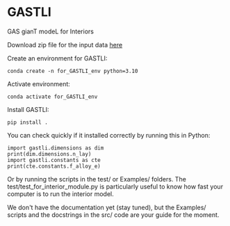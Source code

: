 # GASTLI
GAS gianT modeL for Interiors

Download zip file for the input data [here](https://www.dropbox.com/scl/fi/pvctvgps31oxs0agtyb5b/gastli_input_data.zip?rlkey=2svm3y9usqgqgp3ab6lv5vxsa&st=yyltghlr&dl=0)

Create an environment for GASTLI: 
```
conda create -n for_GASTLI_env python=3.10
```

Activate environment:
```
conda activate for_GASTLI_env
```

Install GASTLI:
```
pip install .
```

You can check quickly if it installed correctly by running this in Python:
```
import gastli.dimensions as dim
print(dim.dimensions.n_lay)
import gastli.constants as cte
print(cte.constants.f_alloy_e)
```

Or by running the scripts in the test/ or Examples/ folders. The test/test_for_interior_module.py is particularly useful to know how fast your computer is to run the interior model.

We don't have the documentation yet (stay tuned), but the Examples/ scripts and the docstrings in the src/ code are your guide for the moment.

